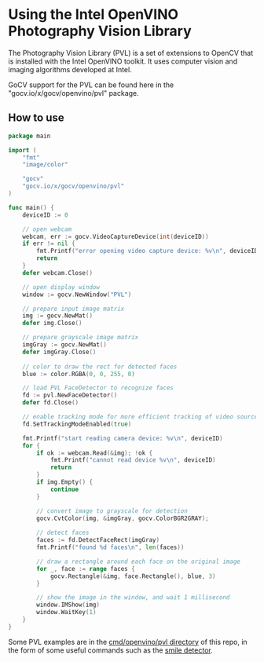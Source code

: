 # Using the Intel OpenVINO Photography Vision Library

The Photography Vision Library (PVL) is a set of extensions to OpenCV that is installed with the Intel OpenVINO toolkit. It uses computer vision and imaging algorithms developed at Intel.

GoCV support for the PVL can be found here in the "gocv.io/x/gocv/openvino/pvl" package.

## How to use

```go
package main

import (
	"fmt"
	"image/color"

	"gocv"
	"gocv.io/x/gocv/openvino/pvl"
)

func main() {
	deviceID := 0

	// open webcam
	webcam, err := gocv.VideoCaptureDevice(int(deviceID))
	if err != nil {
		fmt.Printf("error opening video capture device: %v\n", deviceID)
		return
	}	
	defer webcam.Close()

	// open display window
	window := gocv.NewWindow("PVL")

	// prepare input image matrix
	img := gocv.NewMat()
	defer img.Close()

	// prepare grayscale image matrix
	imgGray := gocv.NewMat()
	defer imgGray.Close()
	
	// color to draw the rect for detected faces
	blue := color.RGBA(0, 0, 255, 0)

	// load PVL FaceDetector to recognize faces
	fd := pvl.NewFaceDetector()
	defer fd.Close()

	// enable tracking mode for more efficient tracking of video source
	fd.SetTrackingModeEnabled(true)

	fmt.Printf("start reading camera device: %v\n", deviceID)
	for {
		if ok := webcam.Read(&img); !ok {
			fmt.Printf("cannot read device %v\n", deviceID)
			return
		}
		if img.Empty() {
			continue
		}

		// convert image to grayscale for detection
		gocv.CvtColor(img, &imgGray, gocv.ColorBGR2GRAY);
	
		// detect faces
		faces := fd.DetectFaceRect(imgGray)
		fmt.Printf("found %d faces\n", len(faces))

		// draw a rectangle around each face on the original image
		for _, face := range faces {
			gocv.Rectangle(&img, face.Rectangle(), blue, 3)
		}

		// show the image in the window, and wait 1 millisecond
		window.IMShow(img)
		window.WaitKey(1)
	}
}
```

Some PVL examples are in the [cmd/openvino/pvl directory](../cmd/openvino/pvl) of this repo, in the form of some useful commands such as the [smile detector](../cmd/openvino/pvl/smiledetector).
